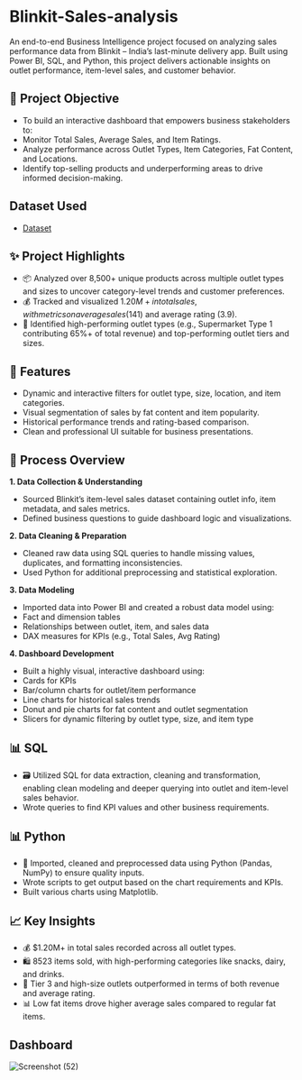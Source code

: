 # Blinkit-Sales-analysis
An end-to-end Business Intelligence project focused on analyzing sales performance data from Blinkit – India’s last-minute delivery app. Built using Power BI, SQL, and Python, this project delivers actionable insights on outlet performance, item-level sales, and customer behavior.

## 🧠 Project Objective
- To build an interactive dashboard that empowers business stakeholders to:
- Monitor Total Sales, Average Sales, and Item Ratings.
- Analyze performance across Outlet Types, Item Categories, Fat Content, and Locations.
- Identify top-selling products and underperforming areas to drive informed decision-making.

## Dataset Used
- <a href="https://github.com/shivanshi89/Blinkit-analysis/blob/main/BlinkIT%20Grocery%20Data%20excel.xlsx">Dataset</a>

## ✨ Project Highlights
- 📦 Analyzed over 8,500+ unique products across multiple outlet types and sizes to uncover category-level trends and customer preferences.
- 💰 Tracked and visualized $1.20M+ in total sales, with metrics on average sales ($141) and average rating (3.9).
- 🏪 Identified high-performing outlet types (e.g., Supermarket Type 1 contributing 65%+ of total revenue) and top-performing outlet tiers and sizes.

## 📌 Features
- Dynamic and interactive filters for outlet type, size, location, and item categories.
- Visual segmentation of sales by fat content and item popularity.
- Historical performance trends and rating-based comparison.
- Clean and professional UI suitable for business presentations.

## 🔧 Process Overview
**1. Data Collection & Understanding**
- Sourced Blinkit’s item-level sales dataset containing outlet info, item metadata, and sales metrics.
- Defined business questions to guide dashboard logic and visualizations.
  
**2. Data Cleaning & Preparation**
- Cleaned raw data using SQL queries to handle missing values, duplicates, and formatting inconsistencies.
- Used Python for additional preprocessing and statistical exploration.
  
**3. Data Modeling**
- Imported data into Power BI and created a robust data model using:
- Fact and dimension tables
- Relationships between outlet, item, and sales data
- DAX measures for KPIs (e.g., Total Sales, Avg Rating)

**4. Dashboard Development**
- Built a highly visual, interactive dashboard using:
- Cards for KPIs
- Bar/column charts for outlet/item performance
- Line charts for historical sales trends
- Donut and pie charts for fat content and outlet segmentation
- Slicers for dynamic filtering by outlet type, size, and item type

## 📊 SQL
- 🗃️ Utilized SQL for data extraction, cleaning and transformation, enabling clean modeling and deeper querying into outlet and item-level sales behavior.
- Wrote queries to find KPI values and other business requirements.

## 📊 Python
- 🧹 Imported, cleaned and preprocessed data using Python (Pandas, NumPy) to ensure quality inputs.
- Wrote scripts to get output based on the chart requirements and KPIs.
- Built various charts using Matplotlib.

## 📈 Key Insights
- 💰 $1.20M+ in total sales recorded across all outlet types.
- 🛍️ 8523 items sold, with high-performing categories like snacks, dairy, and drinks.
- 🏪 Tier 3 and high-size outlets outperformed in terms of both revenue and average rating.
- 📊 Low fat items drove higher average sales compared to regular fat items.

## Dashboard

![Screenshot (52)](https://github.com/user-attachments/assets/647996b0-1964-4f9d-b422-ee969ea57568)
